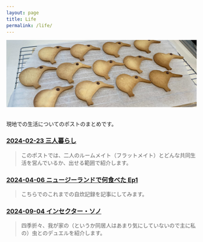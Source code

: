 ```yaml
---
layout: page
title: Life
permalink: /life/
---
```


<div style="text-align: center">
    <img src="../image/kiwi_bickey.jpg"><br>
</div><br>


現地での生活についてのポストのまとめです。

<h3>
<a href="https://sonoinnz.com/2024/02/23/%E4%B8%89%E4%BA%BA%E6%9A%AE%E3%82%89%E3%81%97.html" target="_blank">
2024-02-23 三人暮らし
</a>
</h3>


> このポストでは、二人のルームメイト（フラットメイト）とどんな共同生活を営んでいるか、出せる範囲で紹介します。



<h3>
<a href="https://sonoinnz.com/2024/04/06/%E3%83%8B%E3%83%A5%E3%83%BC%E3%82%B8%E3%83%BC%E3%83%A9%E3%83%B3%E3%83%89%E3%81%A7%E4%BD%95%E9%A3%9F%E3%81%B9%E3%81%9F-ep1.html" target="_blank">
2024-04-06 ニュージーランドで何食べた Ep1
</a>
</h3>

> こちらでのこれまでの自炊記録を記事にしてみます。



<h3>
<a href="https://sonoinnz.com/2024/09/04/インセクター-ソノ.html" target="_blank">
2024-09-04 インセクター・ソノ
</a>
</h3>


> 四季折々、我が家の（というか同居人はあまり気にしていないので主に私の）虫とのデュエルを紹介します。

